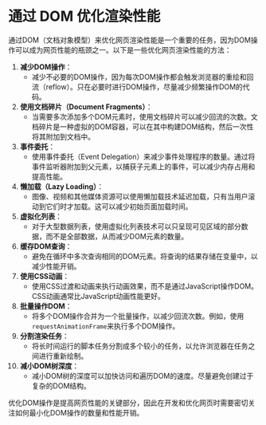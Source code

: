 # 通过 DOM 优化渲染性能

通过DOM（文档对象模型）来优化网页渲染性能是一个重要的任务，因为DOM操作可以成为网页性能的瓶颈之一。以下是一些优化网页渲染性能的方法：

1. **减少DOM操作**：
    - 减少不必要的DOM操作，因为每次DOM操作都会触发浏览器的重绘和回流（reflow）。只在必要时进行DOM操作，尽量减少频繁操作DOM的代码。
2. **使用文档碎片（Document Fragments）**：
    - 当需要多次添加多个DOM元素时，使用文档碎片可以减少回流的次数。文档碎片是一种虚拟的DOM容器，可以在其中构建DOM结构，然后一次性将其附加到文档中。
3. **事件委托**：
    - 使用事件委托（Event Delegation）来减少事件处理程序的数量。通过将事件监听器附加到父元素，以捕获子元素上的事件，可以减少内存占用和提高性能。
4. **懒加载（Lazy Loading）**：
    - 图像、视频和其他媒体资源可以使用懒加载技术延迟加载，只有当用户滚动到它们时才加载。这可以减少初始页面加载时间。
5. **虚拟化列表**：
    - 对于大型数据列表，使用虚拟化列表技术可以只呈现可见区域的部分数据，而不是全部数据，从而减少DOM元素的数量。
6. **缓存DOM查询**：
    - 避免在循环中多次查询相同的DOM元素。将查询的结果存储在变量中，以减少性能开销。
7. **使用CSS动画**：
    - 使用CSS过渡和动画来执行动画效果，而不是通过JavaScript操作DOM。CSS动画通常比JavaScript动画性能更好。
8. **批量操作DOM**：
    - 将多个DOM操作合并为一个批量操作，以减少回流次数。例如，使用`requestAnimationFrame`来执行多个DOM操作。
9. **分割渲染任务**：
    - 将长时间运行的脚本任务分割成多个较小的任务，以允许浏览器在任务之间进行重新绘制。
10. **减小DOM树深度**：
    - 减小DOM树的深度可以加快访问和遍历DOM的速度。尽量避免创建过于复杂的DOM结构。

优化DOM操作是提高网页性能的关键部分，因此在开发和优化网页时需要密切关注如何最小化DOM操作的数量和性能开销。